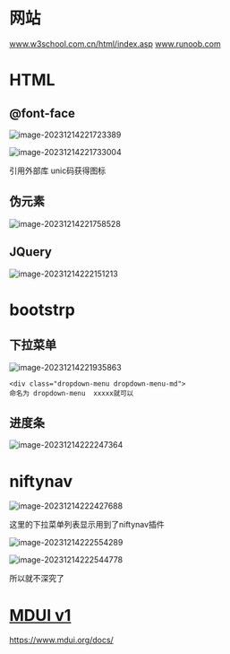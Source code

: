 # 网站

www.w3school.com.cn/html/index.asp
www.runoob.com

# HTML

## @font-face

![image-20231214221723389](/home/wangkai/codenotes_ubuntu/HTML/img/image-20231214221723389.png)

![image-20231214221733004](/home/wangkai/codenotes_ubuntu/HTML/img/image-20231214221733004.png)

引用外部库 unic码获得图标

## 伪元素

![image-20231214221758528](/home/wangkai/codenotes_ubuntu/HTML/img/image-20231214221758528.png)



## JQuery

![image-20231214222151213](/home/wangkai/codenotes_ubuntu/HTML/img/image-20231214222151213.png)

# bootstrp

## 下拉菜单

![image-20231214221935863](/home/wangkai/codenotes_ubuntu/HTML/img/image-20231214221935863.png)

```
<div class="dropdown-menu dropdown-menu-md">
命名为 dropdown-menu  xxxxx就可以
```

## 进度条

![image-20231214222247364](/home/wangkai/codenotes_ubuntu/HTML/img/image-20231214222247364.png)

# niftynav

![image-20231214222427688](/home/wangkai/codenotes_ubuntu/HTML/img/image-20231214222427688.png)

这里的下拉菜单列表显示用到了niftynav插件

![image-20231214222554289](/home/wangkai/codenotes_ubuntu/HTML/img/image-20231214222554289.png)

![image-20231214222544778](/home/wangkai/codenotes_ubuntu/HTML/img/image-20231214222544778.png)

所以就不深究了



# [MDUI v1](https://www.mdui.org/docs/)

https://www.mdui.org/docs/